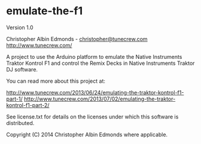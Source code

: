 emulate-the-f1
==============

Version 1.0

Christopher Albin Edmonds - christopher@tunecrew.com
http://www.tunecrew.com/

A project to use the Arduino platform to emulate the Native Instruments Traktor Kontrol F1 and control the Remix Decks in Native Instruments Traktor DJ software.

You can read more about this project at:

http://www.tunecrew.com/2013/06/24/emulating-the-traktor-kontrol-f1-part-1/
http://www.tunecrew.com/2013/07/02/emulating-the-traktor-kontrol-f1-part-2/

See license.txt for details on the licenses under which this software is distributed.

Copyright (C) 2014 Christopher Albin Edmonds where applicable.

